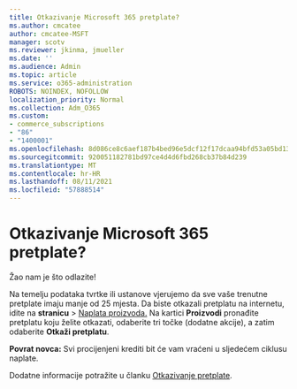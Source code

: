 ```yaml
---
title: Otkazivanje Microsoft 365 pretplate?
ms.author: cmcatee
author: cmcatee-MSFT
manager: scotv
ms.reviewer: jkinma, jmueller
ms.date: ''
ms.audience: Admin
ms.topic: article
ms.service: o365-administration
ROBOTS: NOINDEX, NOFOLLOW
localization_priority: Normal
ms.collection: Adm_O365
ms.custom:
- commerce_subscriptions
- "86"
- "1400001"
ms.openlocfilehash: 8d086ce8c6aef187b4bed96e5dcf12f17dcaa94bfd53a05bd136e0bb033f8f18
ms.sourcegitcommit: 920051182781bd97ce4d4d6fbd268cb37b84d239
ms.translationtype: MT
ms.contentlocale: hr-HR
ms.lasthandoff: 08/11/2021
ms.locfileid: "57888514"
---
```

# <a name="canceling-your-microsoft-365-subscription"></a>Otkazivanje Microsoft 365 pretplate?

Žao nam je što odlazite!
  
Na temelju podataka tvrtke ili ustanove vjerujemo da sve vaše trenutne pretplate imaju manje od 25 mjesta. Da biste otkazali pretplatu na internetu, idite na **stranicu** \> [Naplata proizvoda.](https://go.microsoft.com/fwlink/p/?linkid=842054) Na kartici **Proizvodi** pronađite pretplatu koju želite otkazati, odaberite tri točke (dodatne akcije), a zatim odaberite **Otkaži pretplatu**.
  
**Povrat novca:** Svi procijenjeni krediti bit će vam vraćeni u sljedećem ciklusu naplate.

Dodatne informacije potražite u članku [Otkazivanje pretplate](https://docs.microsoft.com/microsoft-365/commerce/subscriptions/cancel-your-subscription).